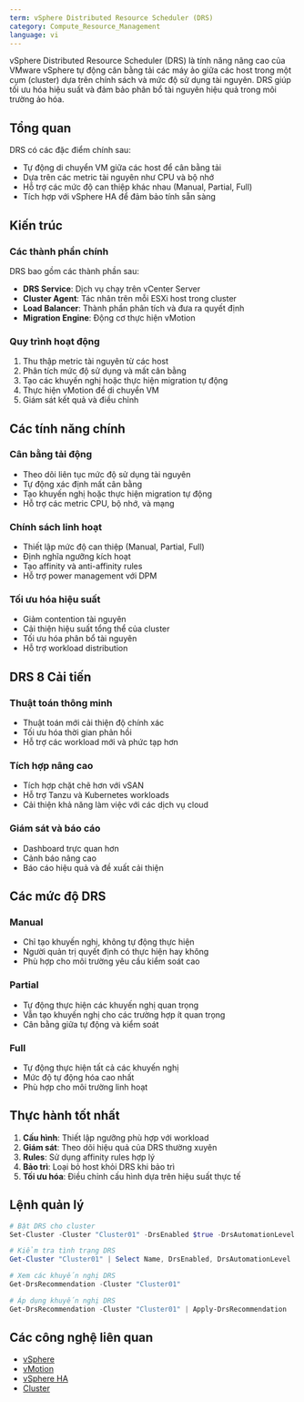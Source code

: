 ```yaml
---
term: vSphere Distributed Resource Scheduler (DRS)
category: Compute_Resource_Management
language: vi
---
```


vSphere Distributed Resource Scheduler (DRS) là tính năng nâng cao của VMware vSphere tự động cân bằng tải các máy ảo giữa các host trong một cụm (cluster) dựa trên chính sách và mức độ sử dụng tài nguyên. DRS giúp tối ưu hóa hiệu suất và đảm bảo phân bổ tài nguyên hiệu quả trong môi trường ảo hóa.

## Tổng quan

DRS có các đặc điểm chính sau:
- Tự động di chuyển VM giữa các host để cân bằng tải
- Dựa trên các metric tài nguyên như CPU và bộ nhớ
- Hỗ trợ các mức độ can thiệp khác nhau (Manual, Partial, Full)
- Tích hợp với vSphere HA để đảm bảo tính sẵn sàng

## Kiến trúc

### Các thành phần chính
DRS bao gồm các thành phần sau:
- **DRS Service**: Dịch vụ chạy trên vCenter Server
- **Cluster Agent**: Tác nhân trên mỗi ESXi host trong cluster
- **Load Balancer**: Thành phần phân tích và đưa ra quyết định
- **Migration Engine**: Động cơ thực hiện vMotion

### Quy trình hoạt động
1. Thu thập metric tài nguyên từ các host
2. Phân tích mức độ sử dụng và mất cân bằng
3. Tạo các khuyến nghị hoặc thực hiện migration tự động
4. Thực hiện vMotion để di chuyển VM
5. Giám sát kết quả và điều chỉnh

## Các tính năng chính

### Cân bằng tải động
- Theo dõi liên tục mức độ sử dụng tài nguyên
- Tự động xác định mất cân bằng
- Tạo khuyến nghị hoặc thực hiện migration tự động
- Hỗ trợ các metric CPU, bộ nhớ, và mạng

### Chính sách linh hoạt
- Thiết lập mức độ can thiệp (Manual, Partial, Full)
- Định nghĩa ngưỡng kích hoạt
- Tạo affinity và anti-affinity rules
- Hỗ trợ power management với DPM

### Tối ưu hóa hiệu suất
- Giảm contention tài nguyên
- Cải thiện hiệu suất tổng thể của cluster
- Tối ưu hóa phân bổ tài nguyên
- Hỗ trợ workload distribution

## DRS 8 Cải tiến

### Thuật toán thông minh
- Thuật toán mới cải thiện độ chính xác
- Tối ưu hóa thời gian phản hồi
- Hỗ trợ các workload mới và phức tạp hơn

### Tích hợp nâng cao
- Tích hợp chặt chẽ hơn với vSAN
- Hỗ trợ Tanzu và Kubernetes workloads
- Cải thiện khả năng làm việc với các dịch vụ cloud

### Giám sát và báo cáo
- Dashboard trực quan hơn
- Cảnh báo nâng cao
- Báo cáo hiệu quả và đề xuất cải thiện

## Các mức độ DRS

### Manual
- Chỉ tạo khuyến nghị, không tự động thực hiện
- Người quản trị quyết định có thực hiện hay không
- Phù hợp cho môi trường yêu cầu kiểm soát cao

### Partial
- Tự động thực hiện các khuyến nghị quan trọng
- Vẫn tạo khuyến nghị cho các trường hợp ít quan trọng
- Cân bằng giữa tự động và kiểm soát

### Full
- Tự động thực hiện tất cả các khuyến nghị
- Mức độ tự động hóa cao nhất
- Phù hợp cho môi trường linh hoạt

## Thực hành tốt nhất

1. **Cấu hình**: Thiết lập ngưỡng phù hợp với workload
2. **Giám sát**: Theo dõi hiệu quả của DRS thường xuyên
3. **Rules**: Sử dụng affinity rules hợp lý
4. **Bảo trì**: Loại bỏ host khỏi DRS khi bảo trì
5. **Tối ưu hóa**: Điều chỉnh cấu hình dựa trên hiệu suất thực tế

## Lệnh quản lý

```powershell
# Bật DRS cho cluster
Set-Cluster -Cluster "Cluster01" -DrsEnabled $true -DrsAutomationLevel FullyAutomated

# Kiểm tra tình trạng DRS
Get-Cluster "Cluster01" | Select Name, DrsEnabled, DrsAutomationLevel

# Xem các khuyến nghị DRS
Get-DrsRecommendation -Cluster "Cluster01"

# Áp dụng khuyến nghị DRS
Get-DrsRecommendation -Cluster "Cluster01" | Apply-DrsRecommendation
```

## Các công nghệ liên quan

- [vSphere](/glossary/term/vsphere.md)
- [vMotion](/glossary/term/vmotion.md)
- [vSphere HA](/glossary/term/vsphere-high-availability.md)
- [Cluster](/glossary/term/cluster)